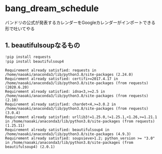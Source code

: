 # bang_dream_schedule

バンドリの公式が発表するカレンダーをGoogleカレンダーがインポートできる形で吐いてやる

## 1. beautifulsoupなるもの


```python
!pip install requests
!pip install beautifulsoup4
```

    Requirement already satisfied: requests in /home/naoaki/anaconda3/lib/python3.8/site-packages (2.24.0)
    Requirement already satisfied: certifi>=2017.4.17 in /home/naoaki/anaconda3/lib/python3.8/site-packages (from requests) (2020.6.20)
    Requirement already satisfied: idna<3,>=2.5 in /home/naoaki/anaconda3/lib/python3.8/site-packages (from requests) (2.10)
    Requirement already satisfied: chardet<4,>=3.0.2 in /home/naoaki/anaconda3/lib/python3.8/site-packages (from requests) (3.0.4)
    Requirement already satisfied: urllib3!=1.25.0,!=1.25.1,<1.26,>=1.21.1 in /home/naoaki/anaconda3/lib/python3.8/site-packages (from requests) (1.25.11)
    Requirement already satisfied: beautifulsoup4 in /home/naoaki/anaconda3/lib/python3.8/site-packages (4.9.3)
    Requirement already satisfied: soupsieve>1.2; python_version >= "3.0" in /home/naoaki/anaconda3/lib/python3.8/site-packages (from beautifulsoup4) (2.0.1)



```python

```
